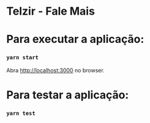 # Telzir - Fale Mais

# Para executar a aplicação:

### `yarn start`

Abra [http://localhost:3000](http://localhost:3000) no browser.

# Para testar a aplicação:

### `yarn test`


